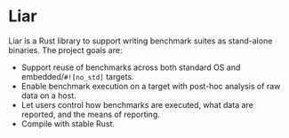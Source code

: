 # Liar

Liar is a Rust library to support writing benchmark suites as
stand-alone binaries. The project goals are:

- Support reuse of benchmarks across both standard OS and
  embedded/`#![no_std]` targets.
- Enable benchmark execution on a target with post-hoc analysis of raw
  data on a host.
- Let users control how benchmarks are executed, what data are
  reported, and the means of reporting.
- Compile with stable Rust.
